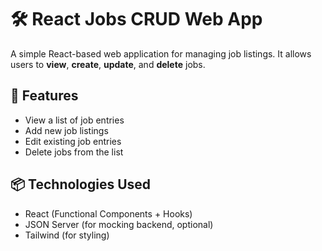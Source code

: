 # 🛠️ React Jobs CRUD Web App

A simple React-based web application for managing job listings.
It allows users to **view**, **create**, **update**, and **delete** jobs.

## 🚀 Features

* View a list of job entries
* Add new job listings
* Edit existing job entries
* Delete jobs from the list

## 📦 Technologies Used

* React (Functional Components + Hooks)
* JSON Server (for mocking backend, optional)
* Tailwind (for styling)
